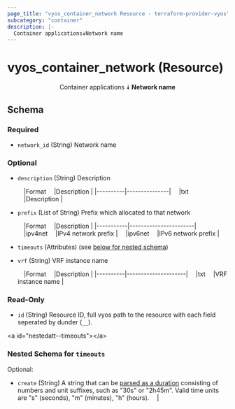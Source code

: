 ```yaml
---
page_title: "vyos_container_network Resource - terraform-provider-vyos"
subcategory: "container"
description: |-
  Container applications⯯Network name
---
```


# vyos_container_network (Resource)
<center>

Container applications
⯯
**Network name**


</center>

## Schema

### Required

- `network_id` (String) Network name

### Optional

- `description` (String) Description

    &emsp;|Format  &emsp;|Description  |
    |----------|---------------|
    &emsp;|txt     &emsp;|Description  |
- `prefix` (List of String) Prefix which allocated to that network

    &emsp;|Format   &emsp;|Description          |
    |-----------|-----------------------|
    &emsp;|ipv4net  &emsp;|IPv4 network prefix  |
    &emsp;|ipv6net  &emsp;|IPv6 network prefix  |
- `timeouts` (Attributes) (see [below for nested schema](#nestedatt--timeouts))
- `vrf` (String) VRF instance name

    &emsp;|Format  &emsp;|Description        |
    |----------|---------------------|
    &emsp;|txt     &emsp;|VRF instance name  |

### Read-Only

- `id` (String) Resource ID, full vyos path to the resource with each field seperated by dunder (`__`).

&lt;a id=&#34;nestedatt--timeouts&#34;&gt;&lt;/a&gt;
### Nested Schema for `timeouts`

Optional:

- `create` (String) A string that can be [parsed as a duration](https://pkg.go.dev/time#ParseDuration) consisting of numbers and unit suffixes, such as &#34;30s&#34; or &#34;2h45m&#34;. Valid time units are &#34;s&#34; (seconds), &#34;m&#34; (minutes), &#34;h&#34; (hours).  &emsp;|
